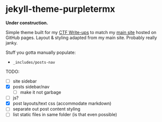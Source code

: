 # jekyll-theme-purpletermx

**Under construction.**

Simple theme built for my [CTF Write-ups]() to match my [main site]() hosted on GitHub pages.
Layout & styling adapted from my main site. Probably really janky.

Stuff you gotta manually populate:
* `_includes/posts-nav`


TODO:
- [ ] site sidebar
- [x] posts sidebar/nav
    - [ ] make it not garbage
- [ ] js?
- [x] post layouts/text css (accommodate markdown)
- [ ] separate out post content styling
- [ ] list static files in same folder (is that even possible)

<!--
----


Welcome to your new Jekyll theme! In this directory, you'll find the files you need to be able to package up your theme into a gem. Put your layouts in `_layouts`, your includes in `_includes`, your sass files in `_sass` and any other assets in `assets`.

To experiment with this code, add some sample content and run `bundle exec jekyll serve` – this directory is setup just like a Jekyll site!

TODO: Delete this and the text above, and describe your gem
## Installation

Add this line to your Jekyll site's `Gemfile`:

```ruby
gem "jekyll-theme-purpletermx"
```

And add this line to your Jekyll site's `_config.yml`:

```yaml
theme: jekyll-theme-purpletermx
```

And then execute:

    $ bundle

Or install it yourself as:

    $ gem install jekyll-theme-purpletermx

## Usage

TODO: Write usage instructions here. Describe your available layouts, includes, sass and/or assets.

## Contributing

Bug reports and pull requests are welcome on GitHub at https://github.com/[USERNAME]/hello. This project is intended to be a safe, welcoming space for collaboration, and contributors are expected to adhere to the [Contributor Covenant](http://contributor-covenant.org) code of conduct.

## Development

To set up your environment to develop this theme, run `bundle install`.

Your theme is setup just like a normal Jekyll site! To test your theme, run `bundle exec jekyll serve` and open your browser at `http://localhost:4000`. This starts a Jekyll server using your theme. Add pages, documents, data, etc. like normal to test your theme's contents. As you make modifications to your theme and to your content, your site will regenerate and you should see the changes in the browser after a refresh, just like normal.

When your theme is released, only the files in `_layouts`, `_includes`, `_sass` and `assets` tracked with Git will be bundled.
To add a custom directory to your theme-gem, please edit the regexp in `jekyll-theme-purpletermx.gemspec` accordingly.

## License

The theme is available as open source under the terms of the [MIT License](https://opensource.org/licenses/MIT).
-->

